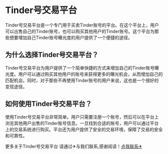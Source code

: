 # Tinder号交易平台

Tinder号交易平台是一个专门用于买卖Tinder账号的平台。在这个平台上，用户可以出售自己的Tinder账号，也可以购买其他用户的Tinder账号。这个平台为那些想要增加自己Tinder账号曝光度的用户提供了一个便捷的途径。

## 为什么选择Tinder号交易平台？

Tinder号交易平台为用户提供了一个简单快捷的方式来增加自己的Tinder账号曝光度。用户可以通过购买其他用户的账号来获得更多的曝光机会，从而增加自己的匹配机会。同时，对于那些不再使用Tinder账号的用户来说，这也是一个很好的变现途径。

## 如何使用Tinder号交易平台？

使用Tinder号交易平台非常简单。用户只需要注册一个账号，然后可以在平台上浏览其他用户出售的Tinder账号信息。一旦找到合适的账号，用户可以通过平台上的交易系统进行购买。平台还为用户提供了安全的交易环境，保障了交易的安全和可靠性。

更多关于Tinder号交易平台 请通过✈与我们联系,感谢阅读！[点我联系✈](https://m.G208.com)